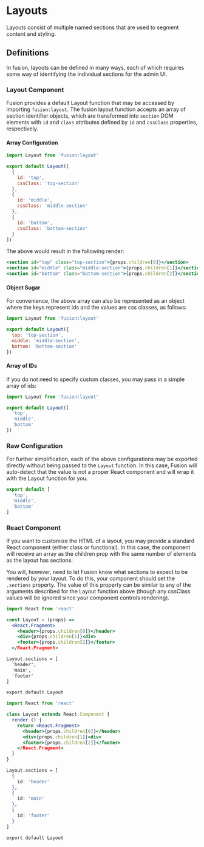 # Layouts

Layouts consist of multiple named sections that are used to segment content and styling.

## Definitions

In fusion, layouts can be defined in many ways, each of which requires some way of identifying the individual sections for the admin UI.

### Layout Component

Fusion provides a default Layout function that may be accessed by importing `fusion:layout`. The fusion layout function accepts an array of section identifier objects, which are transformed into `section` DOM elements with `id` and `class` attributes defined by `id` and `cssClass` properties, respectively.

#### Array Configuration

```js
import Layout from 'fusion:layout'

export default Layout([
  {
    id: 'top',
    cssClass: 'top-section'
  },
  {
    id: 'middle',
    cssClass: 'middle-section'
  },
  {
    id: 'bottom',
    cssClass: 'bottom-section'
  }
])
```

The above would result in the following render:

```jsx
<section id="top" class="top-section">{props.children[0]}</section>
<section id="middle" class="middle-section">{props.children[1]}</section>
<section id="bottom" class="bottom-section">{props.children[2]}</section>
```

#### Object Sugar

For convenience, the above array can also be represented as an object where the keys represent ids and the values are css classes, as follows:

```js
import Layout from 'fusion:layout'

export default Layout({
  top: 'top-section',
  middle: 'middle-section',
  bottom: 'bottom-section'
})
```

#### Array of IDs

If you do not need to specify custom classes, you may pass in a simple array of ids:

```js
import Layout from 'fusion:layout'

export default Layout([
  'top',
  'middle',
  'bottom'
])
```

### Raw Configuration

For further simplification, each of the above configurations may be exported directly without being passed to the `Layout` function. In this case, Fusion will auto-detect that the value is not a proper React component and will wrap it with the Layout function for you.

```js
export default [
  'top',
  'middle',
  'bottom'
]
```

### React Component

If you want to customize the HTML of a layout, you may provide a standard React component (either class or functional). In this case, the component will receive an array as the children prop with the same number of elements as the layout has sections.

You will, however, need to let Fusion know what sections to expect to be rendered by your layout. To do this, your component should set the `.sections` property. The value of this property can be similar to any of the arguments described for the Layout function above (though any cssClass values will be ignored since your component controls rendering).

```jsx
import React from 'react'

const Layout = (props) =>
  <React.Fragment>
    <header>{props.children[0]}</header>
    <div>{props.children[1]}<div>
    <footer>{props.children[2]}</footer>
  </React.Fragment>

Layout.sections = [
  'header',
  'main',
  'footer'
]

export default Layout
```

```jsx
import React from 'react'

class Layout extends React.Component {
  render () {
    return <React.Fragment>
      <header>{props.children[0]}</header>
      <div>{props.children[1]}<div>
      <footer>{props.children[2]}</footer>
    </React.Fragment>
  }
}

Layout.sections = [
  {
    id: 'header'
  },
  {
    id: 'main'
  },
  {
    id: 'footer'
  }
]

export default Layout
```
